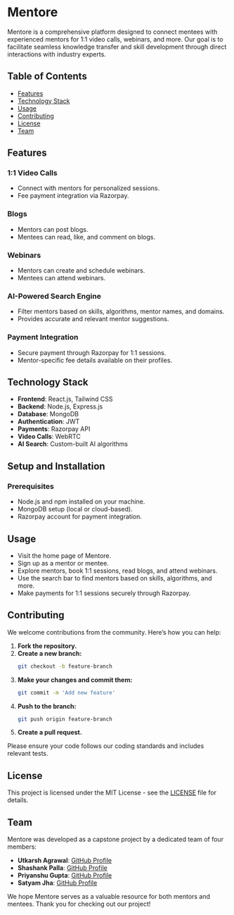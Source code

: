 # Mentore

Mentore is a comprehensive platform designed to connect mentees with experienced mentors for 1:1 video calls, webinars, and more. Our goal is to facilitate seamless knowledge transfer and skill development through direct interactions with industry experts.

## Table of Contents

- [Features](#features)
- [Technology Stack](#technology-stack)
- [Usage](#usage)
- [Contributing](#contributing)
- [License](#license)
- [Team](#team)

## Features

### 1:1 Video Calls
- Connect with mentors for personalized sessions.
- Fee payment integration via Razorpay.

### Blogs
- Mentors can post blogs.
- Mentees can read, like, and comment on blogs.

### Webinars
- Mentors can create and schedule webinars.
- Mentees can attend webinars.

### AI-Powered Search Engine
- Filter mentors based on skills, algorithms, mentor names, and domains.
- Provides accurate and relevant mentor suggestions.

### Payment Integration
- Secure payment through Razorpay for 1:1 sessions.
- Mentor-specific fee details available on their profiles.

## Technology Stack

- **Frontend**: React.js, Tailwind CSS
- **Backend**: Node.js, Express.js
- **Database**: MongoDB
- **Authentication**: JWT
- **Payments**: Razorpay API
- **Video Calls**: WebRTC
- **AI Search**: Custom-built AI algorithms

## Setup and Installation

### Prerequisites

- Node.js and npm installed on your machine.
- MongoDB setup (local or cloud-based).
- Razorpay account for payment integration.

## Usage

- Visit the home page of Mentore.
- Sign up as a mentor or mentee.
- Explore mentors, book 1:1 sessions, read blogs, and attend webinars.
- Use the search bar to find mentors based on skills, algorithms, and more.
- Make payments for 1:1 sessions securely through Razorpay.

## Contributing

We welcome contributions from the community. Here’s how you can help:

1. **Fork the repository.**
2. **Create a new branch:**
    ```bash
    git checkout -b feature-branch
    ```
3. **Make your changes and commit them:**
    ```bash
    git commit -m 'Add new feature'
    ```
4. **Push to the branch:**
    ```bash
    git push origin feature-branch
    ```
5. **Create a pull request.**

Please ensure your code follows our coding standards and includes relevant tests.

## License

This project is licensed under the MIT License - see the [LICENSE](LICENSE) file for details.

## Team

Mentore was developed as a capstone project by a dedicated team of four members:

- **Utkarsh Agrawal**: [GitHub Profile](https://github.com/utkarshagrrawal)
- **Shashank Palla**: [GitHub Profile](https://github.com/ShashankPalla2002)
- **Priyanshu Gupta**: [GitHub Profile](https://github.com/Priyanshu00000)
- **Satyam Jha**: [GitHub Profile](https://github.com/SatyamJha2151)

We hope Mentore serves as a valuable resource for both mentors and mentees. Thank you for checking out our project!
